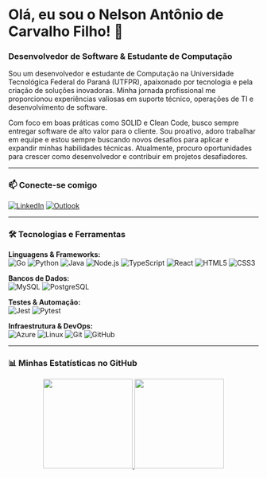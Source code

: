 # Olá, eu sou o Nelson Antônio de Carvalho Filho! 👋

### Desenvolvedor de Software & Estudante de Computação

<p align="left">
  Sou um desenvolvedor e estudante de Computação na Universidade Tecnológica Federal do Paraná (UTFPR), apaixonado por tecnologia e pela criação de soluções inovadoras. Minha jornada profissional me proporcionou experiências valiosas em suporte técnico, operações de TI e desenvolvimento de software.
</p>

<p align="left">
  Com foco em boas práticas como SOLID e Clean Code, busco sempre entregar software de alto valor para o cliente. Sou proativo, adoro trabalhar em equipe e estou sempre buscando novos desafios para aplicar e expandir minhas habilidades técnicas. Atualmente, procuro oportunidades para crescer como desenvolvedor e contribuir em projetos desafiadores.
</p>

---

### 📫 Conecte-se comigo

<p align="left">
  <a href="https://linkedin.com/in/nelson-antonio-carvalho-filho" target="_blank"><img src="https://img.shields.io/badge/LinkedIn-0077B5?style=for-the-badge&logo=linkedin&logoColor=white" alt="LinkedIn"></a>
  <a href="mailto:nelsonacf@outlook.com" target="_blank"><img src="https://img.shields.io/badge/Microsoft_Outlook-0078D4?style=for-the-badge&logo=microsoft-outlook&logoColor=white" alt="Outlook"></a>
</p>

---

### 🛠️ Tecnologias e Ferramentas

<p align="left">
  <strong>Linguagens & Frameworks:</strong><br>
  <img src="https://img.shields.io/badge/Go-00ADD8?style=for-the-badge&logo=go&logoColor=white" alt="Go">
  <img src="https://img.shields.io/badge/Python-3776AB?style=for-the-badge&logo=python&logoColor=white" alt="Python">
  <img src="https://img.shields.io/badge/Java-ED8B00?style=for-the-badge&logo=openjdk&logoColor=white" alt="Java">
  <img src="https://img.shields.io/badge/Node.js-339933?style=for-the-badge&logo=nodedotjs&logoColor=white" alt="Node.js">
  <img src="https://img.shields.io/badge/TypeScript-3178C6?style=for-the-badge&logo=typescript&logoColor=white" alt="TypeScript">
  <img src="https://img.shields.io/badge/React-61DAFB?style=for-the-badge&logo=react&logoColor=black" alt="React">
  <img src="https://img.shields.io/badge/HTML5-E34F26?style=for-the-badge&logo=html5&logoColor=white" alt="HTML5">
  <img src="https://img.shields.io/badge/CSS3-1572B6?style=for-the-badge&logo=css3&logoColor=white" alt="CSS3">
</p>
<p align="left">
  <strong>Bancos de Dados:</strong><br>
  <img src="https://img.shields.io/badge/MySQL-4479A1?style=for-the-badge&logo=mysql&logoColor=white" alt="MySQL">
  <img src="https://img.shields.io/badge/PostgreSQL-4169E1?style=for-the-badge&logo=postgresql&logoColor=white" alt="PostgreSQL">
</p>
<p align="left">
  <strong>Testes & Automação:</strong><br>
  <img src="https://img.shields.io/badge/Jest-C21325?style=for-the-badge&logo=jest&logoColor=white" alt="Jest">
  <img src="https://img.shields.io/badge/Pytest-0A9EDC?style=for-the-badge&logo=pytest&logoColor=white" alt="Pytest">
</p>
<p align="left">
  <strong>Infraestrutura & DevOps:</strong><br>
  <img src="https://img.shields.io/badge/Microsoft_Azure-0078D4?style=for-the-badge&logo=microsoft-azure&logoColor=white" alt="Azure">
  <img src="https://img.shields.io/badge/Linux-FCC624?style=for-the-badge&logo=linux&logoColor=black" alt="Linux">
  <img src="https://img.shields.io/badge/Git-F05032?style=for-the-badge&logo=git&logoColor=white" alt="Git">
  <img src="https://img.shields.io/badge/GitHub-181717?style=for-the-badge&logo=github&logoColor=white" alt="GitHub">
</p>

---

### 📊 Minhas Estatísticas no GitHub

<p align="center">
  <a href="https://github.com/nordicmanx">
    <img height="180em" src="https://github-readme-stats.vercel.app/api?username=nordicmanx&show_icons=true&theme=dracula&include_all_commits=true&count_private=true"/>
    <img height="180em" src="https://github-readme-stats.vercel.app/api/top-langs/?username=nordicmanx&layout=compact&langs_count=7&theme=dracula"/>
  </a>
</p>
